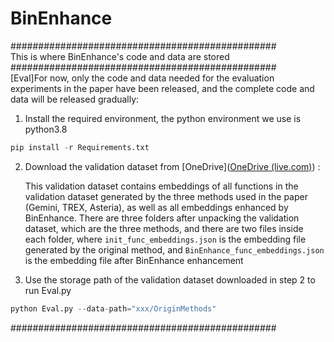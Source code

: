 # BinEnhance<br>

################################################<br>
This is where BinEnhance's code and data are stored<br>
################################################<br>
[Eval]For now, only the code and data needed for the evaluation experiments in the paper have been released, and the complete code and data will be released gradually:<br>

1. Install the required environment, the python environment we use is python3.8<br>

```python
pip install -r Requirements.txt
```

2. Download the validation dataset from [OneDrive]([OneDrive (live.com)](https://onedrive.live.com/?authkey=!AEB85BVgg38gBkw&id=EA9FB056053D7CE5!106&cid=EA9FB056053D7CE5&parId=root&parQt=sharedby&o=OneUp)) :<br>

   This validation dataset contains embeddings of all functions in the validation dataset generated by the three methods used in the paper (Gemini, TREX, Asteria), as well as all embeddings enhanced by BinEnhance. There are three folders after unpacking the validation dataset, which are the three methods, and there are two files inside each folder, where `init_func_embeddings.json` is the embedding file generated by the original method, and `BinEnhance_func_embeddings.json` is the embedding file after BinEnhance enhancement<br>

3. Use the storage path of the validation dataset downloaded in step 2 to run Eval.py<br>

```python
python Eval.py --data-path="xxx/OriginMethods"
```

################################################<br>
